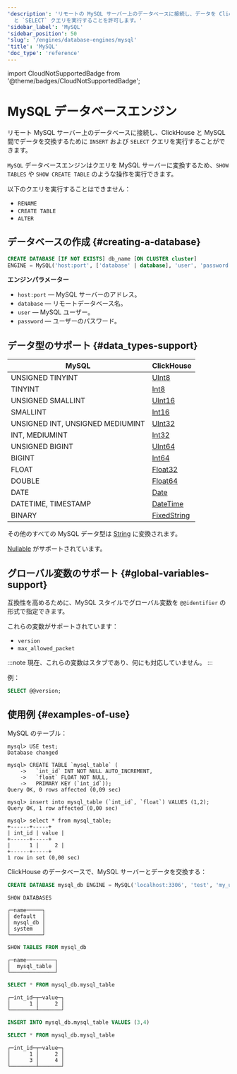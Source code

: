 ```yaml
---
'description': 'リモートの MySQL サーバー上のデータベースに接続し、データを ClickHouse と MySQL の間で交換するために `INSERT`
  と `SELECT` クエリを実行することを許可します。'
'sidebar_label': 'MySQL'
'sidebar_position': 50
'slug': '/engines/database-engines/mysql'
'title': 'MySQL'
'doc_type': 'reference'
---
```


import CloudNotSupportedBadge from '@theme/badges/CloudNotSupportedBadge';


# MySQL データベースエンジン

<CloudNotSupportedBadge />

リモート MySQL サーバー上のデータベースに接続し、ClickHouse と MySQL 間でデータを交換するために `INSERT` および `SELECT` クエリを実行することができます。

`MySQL` データベースエンジンはクエリを MySQL サーバーに変換するため、`SHOW TABLES` や `SHOW CREATE TABLE` のような操作を実行できます。

以下のクエリを実行することはできません：

- `RENAME`
- `CREATE TABLE`
- `ALTER`

## データベースの作成 {#creating-a-database}

```sql
CREATE DATABASE [IF NOT EXISTS] db_name [ON CLUSTER cluster]
ENGINE = MySQL('host:port', ['database' | database], 'user', 'password')
```

**エンジンパラメーター**

- `host:port` — MySQL サーバーのアドレス。
- `database` — リモートデータベース名。
- `user` — MySQL ユーザー。
- `password` — ユーザーのパスワード。

## データ型のサポート {#data_types-support}

| MySQL                            | ClickHouse                                                   |
|----------------------------------|--------------------------------------------------------------|
| UNSIGNED TINYINT                 | [UInt8](../../sql-reference/data-types/int-uint.md)          |
| TINYINT                          | [Int8](../../sql-reference/data-types/int-uint.md)           |
| UNSIGNED SMALLINT                | [UInt16](../../sql-reference/data-types/int-uint.md)         |
| SMALLINT                         | [Int16](../../sql-reference/data-types/int-uint.md)          |
| UNSIGNED INT, UNSIGNED MEDIUMINT | [UInt32](../../sql-reference/data-types/int-uint.md)         |
| INT, MEDIUMINT                   | [Int32](../../sql-reference/data-types/int-uint.md)          |
| UNSIGNED BIGINT                  | [UInt64](../../sql-reference/data-types/int-uint.md)         |
| BIGINT                           | [Int64](../../sql-reference/data-types/int-uint.md)          |
| FLOAT                            | [Float32](../../sql-reference/data-types/float.md)           |
| DOUBLE                           | [Float64](../../sql-reference/data-types/float.md)           |
| DATE                             | [Date](../../sql-reference/data-types/date.md)               |
| DATETIME, TIMESTAMP              | [DateTime](../../sql-reference/data-types/datetime.md)       |
| BINARY                           | [FixedString](../../sql-reference/data-types/fixedstring.md) |

その他のすべての MySQL データ型は [String](../../sql-reference/data-types/string.md) に変換されます。

[Nullable](../../sql-reference/data-types/nullable.md) がサポートされています。

## グローバル変数のサポート {#global-variables-support}

互換性を高めるために、MySQL スタイルでグローバル変数を `@@identifier` の形式で指定できます。

これらの変数がサポートされています：
- `version`
- `max_allowed_packet`

:::note
現在、これらの変数はスタブであり、何にも対応していません。
:::

例：

```sql
SELECT @@version;
```

## 使用例 {#examples-of-use}

MySQL のテーブル：

```text
mysql> USE test;
Database changed

mysql> CREATE TABLE `mysql_table` (
    ->   `int_id` INT NOT NULL AUTO_INCREMENT,
    ->   `float` FLOAT NOT NULL,
    ->   PRIMARY KEY (`int_id`));
Query OK, 0 rows affected (0,09 sec)

mysql> insert into mysql_table (`int_id`, `float`) VALUES (1,2);
Query OK, 1 row affected (0,00 sec)

mysql> select * from mysql_table;
+------+-----+
| int_id | value |
+------+-----+
|      1 |     2 |
+------+-----+
1 row in set (0,00 sec)
```

ClickHouse のデータベースで、MySQL サーバーとデータを交換する：

```sql
CREATE DATABASE mysql_db ENGINE = MySQL('localhost:3306', 'test', 'my_user', 'user_password') SETTINGS read_write_timeout=10000, connect_timeout=100;
```

```sql
SHOW DATABASES
```

```text
┌─name─────┐
│ default  │
│ mysql_db │
│ system   │
└──────────┘
```

```sql
SHOW TABLES FROM mysql_db
```

```text
┌─name─────────┐
│  mysql_table │
└──────────────┘
```

```sql
SELECT * FROM mysql_db.mysql_table
```

```text
┌─int_id─┬─value─┐
│      1 │     2 │
└────────┴───────┘
```

```sql
INSERT INTO mysql_db.mysql_table VALUES (3,4)
```

```sql
SELECT * FROM mysql_db.mysql_table
```

```text
┌─int_id─┬─value─┐
│      1 │     2 │
│      3 │     4 │
└────────┴───────┘
```
